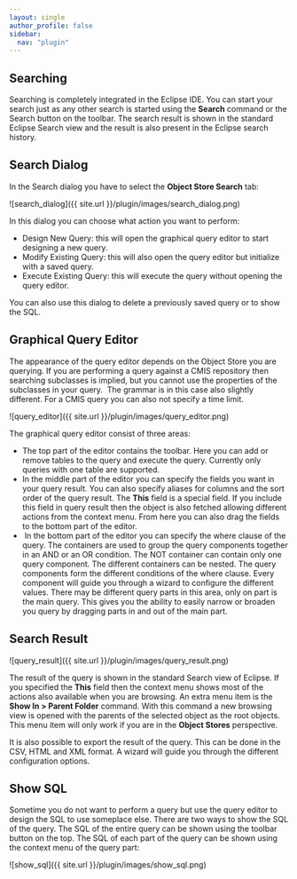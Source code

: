 ```yaml
---
layout: single
author_profile: false
sidebar:
  nav: "plugin"
---
```


## Searching

Searching is completely integrated in the Eclipse IDE. You can start your search just as any other search is started using the __Search__ command or the Search button on the toolbar. The search result is shown in the standard Eclipse Search view and the result is also present in the Eclipse search history.
## Search Dialog
In the Search dialog you have to select the __Object Store Search__ tab:

![search_dialog]({{ site.url }}/plugin/images/search_dialog.png)

In this dialog you can choose what action you want to perform:

* Design New Query: this will open the graphical query editor to start designing a new query.
* Modify Existing Query: this will also open the query editor but initialize with a saved query.
* Execute Existing Query: this will execute the query without opening the query editor.

You can also use this dialog to delete a previously saved query or to show the SQL.
## Graphical Query Editor
The appearance of the query editor depends on the Object Store you are querying. If you are performing a query against a CMIS repository then searching subclasses is implied, but you cannot use the properties of the subclasses in your query.  The grammar is in this case also slightly different. For a CMIS query you can also not specify a time limit.

![query_editor]({{ site.url }}/plugin/images/query_editor.png)

The graphical query editor consist of three areas:

* The top part of the editor contains the toolbar. Here you can add or remove tables to the query and execute the query. Currently only queries with one table are supported.
* In the middle part of the editor you can specify the fields you want in your query result. You can also specify aliases for columns and the sort order of the query result. The __This__ field is a special field. If you include this field in query result then the object is also fetched allowing different actions from the context menu. From here you can also drag the fields to the bottom part of the editor.
*  In the bottom part of the editor you can specify the where clause of the query. The containers are used to group the query components together in an AND or an OR condition. The NOT container can contain only one query component. The different containers can be nested. The query components form the different conditions of the where clause. Every component will guide you through a wizard to configure the different values. There may be different query parts in this area, only on part is the main query. This gives you the ability to easily narrow or broaden you query by dragging parts in and out of the main part.

## Search Result

![query_result]({{ site.url }}/plugin/images/query_result.png)

The result of the query is shown in the standard Search view of Eclipse. If you specified the __This__ field then the context menu shows most of the actions also available when you are browsing. An extra menu item is the __Show In &gt; Parent Folder__ command. With this command a new browsing view is opened with the parents of the selected object as the root objects. This menu item will only work if you are in the __Object Stores__ perspective.

It is also possible to export the result of the query. This can be done in the CSV, HTML and XML format. A wizard will guide you through the different configuration options.
## Show SQL
Sometime you do not want to perform a query but use the query editor to design the SQL to use someplace else. There are two ways to show the SQL of the query. The SQL of the entire query can be shown using the toolbar button on the top. The SQL of each part of the query can be shown using the context menu of the query part:

![show_sql]({{ site.url }}/plugin/images/show_sql.png)
